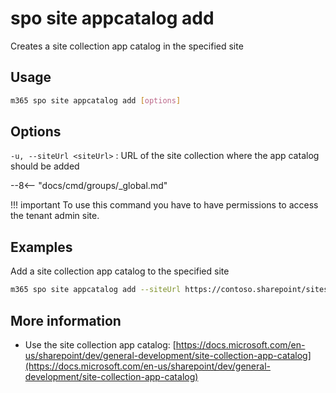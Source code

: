 # spo site appcatalog add

Creates a site collection app catalog in the specified site

## Usage

```sh
m365 spo site appcatalog add [options]
```

## Options

`-u, --siteUrl <siteUrl>`
: URL of the site collection where the app catalog should be added

--8<-- "docs/cmd/groups/_global.md"

!!! important
    To use this command you have to have permissions to access the tenant admin site.

## Examples

Add a site collection app catalog to the specified site

```sh
m365 spo site appcatalog add --siteUrl https://contoso.sharepoint/sites/site
```

## More information

- Use the site collection app catalog: [https://docs.microsoft.com/en-us/sharepoint/dev/general-development/site-collection-app-catalog](https://docs.microsoft.com/en-us/sharepoint/dev/general-development/site-collection-app-catalog)
